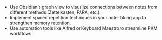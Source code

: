 - Use Obsidian's graph view to visualize connections between notes from different methods (Zettelkasten, PARA, etc.).
- Implement spaced repetition techniques in your note-taking app to strengthen memory retention.
- Use automation tools like Alfred or Keyboard Maestro to streamline PKM workflows.



